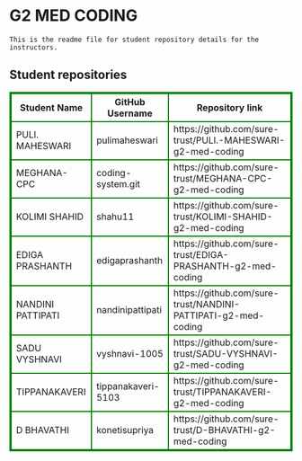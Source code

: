 # G2 MED CODING
    This is the readme file for student repository details for the instructors.
## Student repositories 
<table style="border : 2px solid green; width:100%;">
<tr >
<th style="border : 2px solid green;">Student Name</th>
<th style="border : 2px solid green;">GitHub Username</th>
<th style="border : 2px solid green;">Repository link</th>
</tr>
<tr style="border : 2px solid green;">
<td style="border : 2px solid green;">PULI. MAHESWARI</td> 

<td style="border : 2px solid green;">pulimaheswari</td> 

<td style="border : 2px solid green;">https://github.com/sure-trust/PULI.-MAHESWARI-g2-med-coding</td> 
</tr>

<tr style="border : 2px solid green;">
<td style="border : 2px solid green;">MEGHANA-CPC</td> 

<td style="border : 2px solid green;">coding-system.git</td> 

<td style="border : 2px solid green;">https://github.com/sure-trust/MEGHANA-CPC-g2-med-coding</td> 
</tr>

<tr style="border : 2px solid green;">
<td style="border : 2px solid green;">KOLIMI SHAHID</td> 

<td style="border : 2px solid green;">shahu11</td> 

<td style="border : 2px solid green;">https://github.com/sure-trust/KOLIMI-SHAHID-g2-med-coding</td> 
</tr>

<tr style="border : 2px solid green;">
<td style="border : 2px solid green;">EDIGA PRASHANTH</td> 

<td style="border : 2px solid green;">edigaprashanth</td> 

<td style="border : 2px solid green;">https://github.com/sure-trust/EDIGA-PRASHANTH-g2-med-coding</td> 
</tr>

<tr style="border : 2px solid green;">
<td style="border : 2px solid green;">NANDINI PATTIPATI</td> 

<td style="border : 2px solid green;">nandinipattipati</td> 

<td style="border : 2px solid green;">https://github.com/sure-trust/NANDINI-PATTIPATI-g2-med-coding</td> 
</tr>

<tr style="border : 2px solid green;">
<td style="border : 2px solid green;">SADU VYSHNAVI</td> 

<td style="border : 2px solid green;">vyshnavi-1005</td> 

<td style="border : 2px solid green;">https://github.com/sure-trust/SADU-VYSHNAVI-g2-med-coding</td> 
</tr>

<tr style="border : 2px solid green;">
<td style="border : 2px solid green;">TIPPANAKAVERI</td> 

<td style="border : 2px solid green;">tippanakaveri-5103</td> 

<td style="border : 2px solid green;">https://github.com/sure-trust/TIPPANAKAVERI-g2-med-coding</td> 
</tr>

<tr style="border : 2px solid green;">
<td style="border : 2px solid green;">D BHAVATHI</td> 

<td style="border : 2px solid green;">konetisupriya</td> 

<td style="border : 2px solid green;">https://github.com/sure-trust/D-BHAVATHI-g2-med-coding</td> 
</tr>
